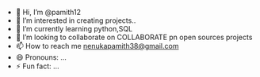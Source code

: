- 👋 Hi, I’m @pamith12
- 👀 I’m interested in creating projects..
- 🌱 I’m currently learning python,SQL
- 💞️ I’m looking to collaborate on COLLABORATE pn open sources projects
- 📫 How to reach me nenukapamith38@gmail.com
- 😄 Pronouns: ...
- ⚡ Fun fact: ...

<!---
pamith12/pamith12 is a ✨ special ✨ repository because its `README.md` (this file) appears on your GitHub profile.
You can click the Preview link to take a look at your changes.
--->
